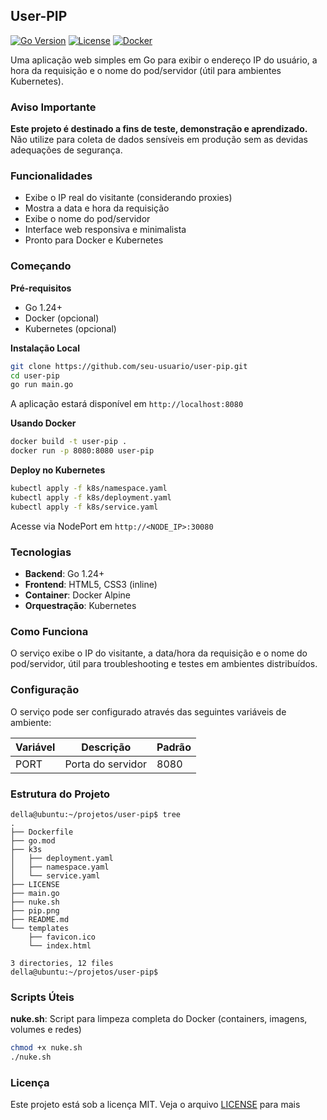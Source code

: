 ## User-PIP

[![Go Version](https://img.shields.io/badge/Go-1.24+-00ADD8?style=flat-square&logo=go)](https://golang.org)
[![License](https://img.shields.io/badge/license-MIT-blue.svg?style=flat-square)](LICENSE)
[![Docker](https://img.shields.io/badge/Docker-Ready-2496ED?style=flat-square&logo=docker)](https://hub.docker.com/)

Uma aplicação web simples em Go para exibir o endereço IP do usuário, a hora da requisição e o nome do pod/servidor (útil para ambientes Kubernetes).

### Aviso Importante

**Este projeto é destinado a fins de teste, demonstração e aprendizado.** Não utilize para coleta de dados sensíveis em produção sem as devidas adequações de segurança.

### Funcionalidades

- Exibe o IP real do visitante (considerando proxies)
- Mostra a data e hora da requisição
- Exibe o nome do pod/servidor
- Interface web responsiva e minimalista
- Pronto para Docker e Kubernetes

### Começando

**Pré-requisitos**
- Go 1.24+  
- Docker (opcional)  
- Kubernetes (opcional)

**Instalação Local**
```bash
git clone https://github.com/seu-usuario/user-pip.git
cd user-pip
go run main.go
```
A aplicação estará disponível em `http://localhost:8080`

**Usando Docker**
```bash
docker build -t user-pip .
docker run -p 8080:8080 user-pip
```

**Deploy no Kubernetes**
```bash
kubectl apply -f k8s/namespace.yaml
kubectl apply -f k8s/deployment.yaml
kubectl apply -f k8s/service.yaml
```
Acesse via NodePort em `http://<NODE_IP>:30080`

### Tecnologias

- **Backend**: Go 1.24+
- **Frontend**: HTML5, CSS3 (inline)
- **Container**: Docker Alpine
- **Orquestração**: Kubernetes

### Como Funciona

O serviço exibe o IP do visitante, a data/hora da requisição e o nome do pod/servidor, útil para troubleshooting e testes em ambientes distribuídos.

### Configuração

O serviço pode ser configurado através das seguintes variáveis de ambiente:

| Variável | Descrição         | Padrão |
|----------|-------------------|--------|
| PORT     | Porta do servidor | 8080   |

### Estrutura do Projeto

```
della@ubuntu:~/projetos/user-pip$ tree
.
├── Dockerfile
├── go.mod
├── k3s
│   ├── deployment.yaml
│   ├── namespace.yaml
│   └── service.yaml
├── LICENSE
├── main.go
├── nuke.sh
├── pip.png
├── README.md
└── templates
    ├── favicon.ico
    └── index.html

3 directories, 12 files
della@ubuntu:~/projetos/user-pip$
```

### Scripts Úteis

**nuke.sh**: Script para limpeza completa do Docker (containers, imagens, volumes e redes)

```bash
chmod +x nuke.sh
./nuke.sh
```

### Licença

Este projeto está sob a licença MIT. Veja o arquivo [LICENSE](LICENSE) para mais